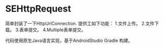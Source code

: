 # SEHttpRequest
简单封装了一下HttpUrlConnection.
提供工如下功能：
1.文件上传。
2.文件下载。
3.表单提交。
4.Multiple表单提交。

代码使用原生Java语言实现，基于AndroidStudio Gradle 构建。